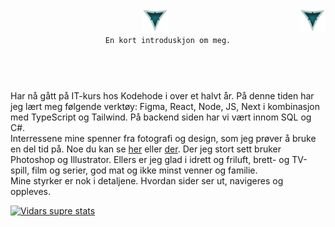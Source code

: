 <header>
     <div>
          <img src="./LOOGOO.png" alt="3 Vs logo" id="logo" width="40" height="37" >
          <img align="right" src="./LOOGOO.png" alt="3 Vs logo" id="logo" width="40" height="37" >
     </div>
     
 <div>
     <code align="center" font-size="12rem">En kort introduskjon om meg.</code>
 </div>
 </br>
 </header>
 
<body>
Har nå gått på IT-kurs hos Kodehode i over et halvt år. På denne tiden har jeg lært meg følgende verktøy:
Figma, React, Node, JS, Next i kombinasjon med TypeScript og Tailwind. På backend siden har vi vært innom SQL 
og C#.</br>
Interressene mine spenner fra fotografi og design, som jeg prøver å bruke en del tid på. Noe du kan se <a href="https://vidarheritier.myportfolio.com/work" target="_blank">her</a>
eller <a href="https://www.instagram.com/virvarart/" target="_blank">der</a>. Der jeg stort sett bruker Photoshop 
og Illustrator. Ellers er jeg glad i idrett og friluft, brett- og TV-spill, film og serier, god mat og ikke minst
venner og familie.
</br>
Mine styrker er nok i detaljene. Hvordan sider ser ut, navigeres og oppleves.
     </body>

[![Vidars supre stats](https://github-readme-stats.vercel.app/api?username=VidarHeritier&theme=rose_pine&show_icons=true)](https://github.com/VidarHeritier/github-readme-stats)
